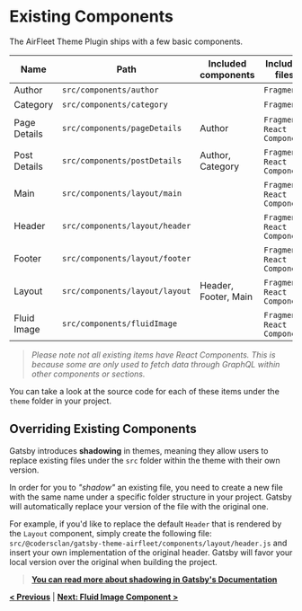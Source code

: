 # Existing Components

The AirFleet Theme Plugin ships with a few basic components.

| Name         | Path                           | Included components  | Included files                |
| ------------ | ------------------------------ | -------------------- | ----------------------------- |
| Author       | `src/components/author`        |                      | `Fragment`                    |
| Category     | `src/components/category`      |                      | `Fragment`                    |
| Page Details | `src/components/pageDetails`   | Author               | `Fragment`, `React Component` |
| Post Details | `src/components/postDetails`   | Author, Category     | `Fragment`, `React Component` |
| Main         | `src/components/layout/main`   |                      | `Fragment`, `React Component` |
| Header       | `src/components/layout/header` |                      | `Fragment`, `React Component` |
| Footer       | `src/components/layout/footer` |                      | `Fragment`, `React Component` |
| Layout       | `src/components/layout/layout` | Header, Footer, Main | `Fragment`, `React Component` |
| Fluid Image  | `src/components/fluidImage`    |                      | `Fragment`, `React Component` |

> _Please note not all existing items have React Components. This is because some are only used to fetch data through GraphQL within other components or sections._

You can take a look at the source code for each of these items under the `theme` folder in your project.

## Overriding Existing Components

Gatsby introduces **shadowing** in themes, meaning they allow users to replace existing files under the `src` folder within the theme with their own version.

In order for you to _"shadow"_ an existing file, you need to create a new file with the same name under a specific folder structure in your project. Gatsby will automatically replace your version of the file with the original one.

For example, if you'd like to replace the default `Header` that is rendered by the `Layout` component, simply create the following file: `src/@codersclan/gatsby-theme-airfleet/components/layout/header.js` and insert your own implementation of the original header. Gatsby will favor your local version over the original when building the project.

> **[You can read more about shadowing in Gatsby's Documentation](https://www.gatsbyjs.org/docs/themes/shadowing/)**

**[< Previous](building-sections.md)** | **[Next: Fluid Image Component >](fluid-image-component.md)**